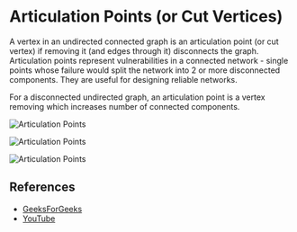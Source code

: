 # Articulation Points (or Cut Vertices)

A vertex in an undirected connected graph is an articulation point
(or cut vertex) if removing it (and edges through it) disconnects 
the graph. Articulation points represent vulnerabilities in a 
connected network  - single points whose failure would split the 
network into 2 or more disconnected components. They are useful for 
designing reliable networks.

For a disconnected undirected graph, an articulation point is a 
vertex removing which increases number of connected components.

![Articulation Points](https://www.geeksforgeeks.org/wp-content/uploads/ArticulationPoints.png)

![Articulation Points](https://www.geeksforgeeks.org/wp-content/uploads/ArticulationPoints1.png)

![Articulation Points](https://www.geeksforgeeks.org/wp-content/uploads/ArticulationPoints21.png)

## References

- [GeeksForGeeks](https://www.geeksforgeeks.org/articulation-points-or-cut-vertices-in-a-graph/)
- [YouTube](https://www.youtube.com/watch?v=2kREIkF9UAs&list=PLLXdhg_r2hKA7DPDsunoDZ-Z769jWn4R8)
